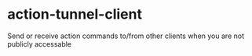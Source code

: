 # action-tunnel-client
Send or receive action commands to/from other clients when you are not publicly accessable

